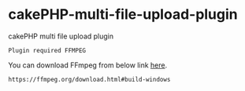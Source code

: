 # cakePHP-multi-file-upload-plugin
cakePHP multi file upload plugin

```Plugin required FFMPEG```



You can download FFmpeg from below link [here](https://ffmpeg.org/download.html#build-windows).

```https://ffmpeg.org/download.html#build-windows```
